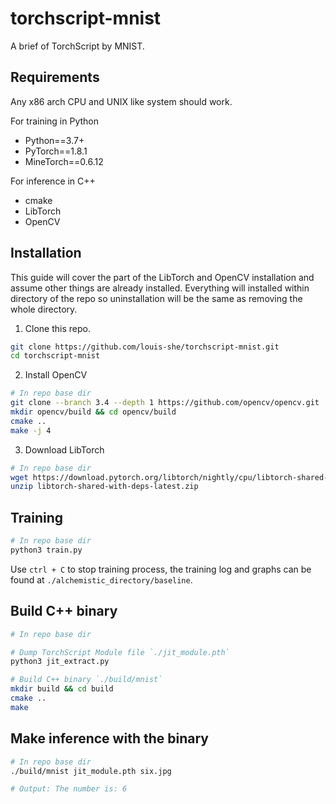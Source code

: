 # torchscript-mnist

A brief of TorchScript by MNIST.

## Requirements

Any x86 arch CPU and UNIX like system should work.

For training in Python

* Python==3.7+
* PyTorch==1.8.1
* MineTorch==0.6.12

For inference in C++

* cmake
* LibTorch
* OpenCV

## Installation

This guide will cover the part of the LibTorch and OpenCV installation and assume other things are already installed. Everything will installed within directory of the repo so uninstallation will be the same as removing the whole directory.

1. Clone this repo.

```bash
git clone https://github.com/louis-she/torchscript-mnist.git
cd torchscript-mnist
```

2. Install OpenCV

```bash
# In repo base dir
git clone --branch 3.4 --depth 1 https://github.com/opencv/opencv.git
mkdir opencv/build && cd opencv/build
cmake ..
make -j 4
```

3. Download LibTorch

```bash
# In repo base dir
wget https://download.pytorch.org/libtorch/nightly/cpu/libtorch-shared-with-deps-latest.zip
unzip libtorch-shared-with-deps-latest.zip
```

## Training

```bash
# In repo base dir
python3 train.py
```

Use `ctrl + C` to stop training process, the training log and graphs can be found at `./alchemistic_directory/baseline`.

## Build C++ binary

```bash
# In repo base dir

# Dump TorchScript Module file `./jit_module.pth`
python3 jit_extract.py

# Build C++ binary `./build/mnist`
mkdir build && cd build
cmake ..
make
```

## Make inference with the binary

```bash
# In repo base dir
./build/mnist jit_module.pth six.jpg

# Output: The number is: 6
```
